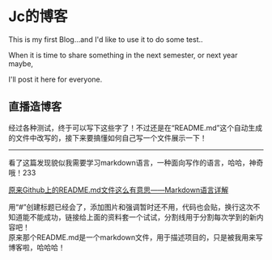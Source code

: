 # Jc的博客
This is my first Blog...and I'd like to use it to do some test..

When it is time to share something in the next semester, or next year maybe,

I'll post it here for everyone.
## 直播造博客
经过各种测试，终于可以写下这些字了！不过还是在“README.md”这个自动生成的文件中改写的，接下来要搞懂如何自己写一个文件展示一下！

---

看了这篇发现貌似我需要学习markdown语言，一种面向写作的语言，哈哈，神奇哦！233

[原来Github上的README.md文件这么有意思——Markdown语言详解](http://blog.csdn.net/zhaokaiqiang1992/article/details/41349819)

用“#”创建标题已经会了，添加图片和强调暂时还不用，代码也会贴，换行这次不知道能不能成功，链接给上面的资料套一个试试，分割线用于分割每次学到的新内容吧！  
原来那个README.md是一个markdown文件，用于描述项目的，只是被我用来写博客啦，哈哈哈！
